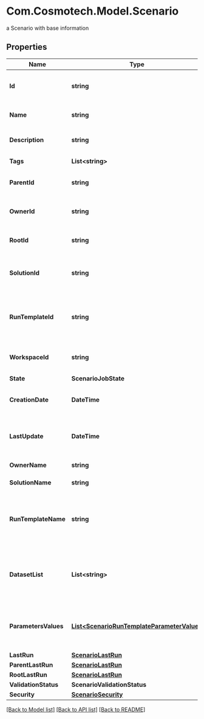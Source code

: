 # Com.Cosmotech.Model.Scenario
a Scenario with base information

## Properties

Name | Type | Description | Notes
------------ | ------------- | ------------- | -------------
**Id** | **string** | the Scenario unique identifier | [optional] [readonly] 
**Name** | **string** | the Scenario name | [optional] 
**Description** | **string** | the Scenario description | [optional] 
**Tags** | **List&lt;string&gt;** | the list of tags | [optional] 
**ParentId** | **string** | the Scenario parent id | [optional] 
**OwnerId** | **string** | the user id which own this Scenario | [optional] [readonly] 
**RootId** | **string** | the scenario root id | [optional] [readonly] 
**SolutionId** | **string** | the Solution Id associated with this Scenario | [optional] [readonly] 
**RunTemplateId** | **string** | the Solution Run Template Id associated with this Scenario | [optional] 
**WorkspaceId** | **string** | the associated Workspace Id | [optional] [readonly] 
**State** | **ScenarioJobState** |  | [optional] 
**CreationDate** | **DateTime** | the Scenario creation date | [optional] [readonly] 
**LastUpdate** | **DateTime** | the last time a Scenario was updated | [optional] [readonly] 
**OwnerName** | **string** | the name of the owner | [optional] [readonly] 
**SolutionName** | **string** | the Solution name | [optional] [readonly] 
**RunTemplateName** | **string** | the Solution Run Template name associated with this Scenario | [optional] [readonly] 
**DatasetList** | **List&lt;string&gt;** | the list of Dataset Id associated to this Scenario Run Template | [optional] 
**ParametersValues** | [**List&lt;ScenarioRunTemplateParameterValue&gt;**](ScenarioRunTemplateParameterValue.md) | the list of Solution Run Template parameters values | [optional] 
**LastRun** | [**ScenarioLastRun**](ScenarioLastRun.md) |  | [optional] 
**ParentLastRun** | [**ScenarioLastRun**](ScenarioLastRun.md) |  | [optional] 
**RootLastRun** | [**ScenarioLastRun**](ScenarioLastRun.md) |  | [optional] 
**ValidationStatus** | **ScenarioValidationStatus** |  | [optional] 
**Security** | [**ScenarioSecurity**](ScenarioSecurity.md) |  | [optional] 

[[Back to Model list]](../README.md#documentation-for-models) [[Back to API list]](../README.md#documentation-for-api-endpoints) [[Back to README]](../README.md)

